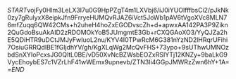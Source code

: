 $START$vojFy0Hlm3LeLX3I7u0G9HpPZgT4m1LXVbj6/iJ0iYUOlfffbsCi2/pJkNk0zy7gRulyxX8eipkJfn9FrryeHUMQvRJAZ6iVct5JoWb1pAV6tVgoXVc8MLN76mfZuqq6QW42CMs+h2uheH4hoZxEGODvscZh+d+apwxAA142PA3P9Zikn2QuGdoBsuAkAID2zRDOMOkYoB5JUmgmtE3Gb+rCXQGAoXO3/YyQJZa2hE5QDiHTR9uDCtJMJyFwIuoL2nu/KYV4I0TPwRcM6G381nYzND2lHRqrUFihi7OsiuGRRQdlBE1fGljdhYV/gh/KgXLqWg2McQvFHS+73ypo+9sUThwUMNOzbdSnXYIoPcxsJG0QltL0BE/vD50XvNcBZWsbEOZxRSIYTj12KNZy+9baLkG9VycEhoybES7c1VZrLhF41wWEmx9upnevb/ZTN3Ii4GGpJMWRzZwn6hY+1A==$END$